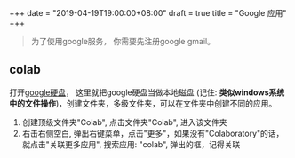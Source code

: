 +++
date = "2019-04-19T19:00:00+08:00"
draft = true
title = "Google 应用"
+++

> 为了使用google服务， 你需要先注册google gmail。

## colab

打开[google硬盘](https://drive.google.com/drive/my-drive)，
这里就把google硬盘当做本地磁盘 (记住: **类似windows系统中的文件操作**)，创建文件夹，多级文件夹，可以在文件夹中创建不同的应用。
1. 创建顶级文件夹"Colab", 点击文件夹"Colab", 进入该文件夹
2. 右击右侧空白, 弹出右键菜单，点击"更多"，如果没有"Colaboratory"的话，就点击"关联更多应用", 搜索应用: "colab", 弹出的框，记得关联
<!--stackedit_data:
eyJoaXN0b3J5IjpbODQzMDkwNDg3LC0xMTg0MTYyOTQsMTM4NT
AzMzg0NSw3MzA5OTgxMTZdfQ==
-->